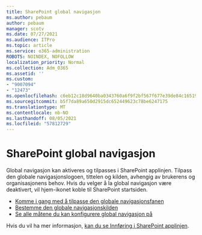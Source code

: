 ```yaml
---
title: SharePoint global navigasjon
ms.author: pebaum
author: pebaum
manager: scotv
ms.date: 07/27/2021
ms.audience: ITPro
ms.topic: article
ms.service: o365-administration
ROBOTS: NOINDEX, NOFOLLOW
localization_priority: Normal
ms.collection: Adm_O365
ms.assetid: ''
ms.custom:
- "9007094"
- "12473"
ms.openlocfilehash: c6eb12c18d9640ba0343760a6f9f2bf567f677e39de84c16519327c2f24d4447
ms.sourcegitcommit: b5f7da89a650d2915dc652449623c78be6247175
ms.translationtype: MT
ms.contentlocale: nb-NO
ms.lasthandoff: 08/05/2021
ms.locfileid: "57812729"
---
```

# <a name="sharepoint-global-navigation"></a>SharePoint global navigasjon

Global navigasjon kan aktiveres og tilpasses i SharePoint applinjen. Tilpass den globale navigasjonslogoen, tittelen og kilden, avhengig av brukerens og organisasjonens behov. Hvis du velger å la global navigasjon være deaktivert, vil hjem-ikonet koble til SharePoint startsiden.

- [Komme i gang med å tilpasse den globale navigasjonsfanen](/SharePoint/sharepoint-app-bar?WT.mc_id=365AdminCSH_SupportCentral#get-started-customizing-the-global-navigation-tab)
- [Bestemme den globale navigasjonskilden](/SharePoint/sharepoint-app-bar?WT.mc_id=365AdminCSH_SupportCentral#determine-the-global-navigation-source-depending-on-your-home-sites-configuration)
- [Se alle måtene du kan konfigurere global navigasjon på](/SharePoint/sharepoint-app-bar?WT.mc_id=365AdminCSH_SupportCentral#see-all-the-different-ways-you-can-set-up-global-navigation)

Hvis du vil ha mer informasjon, [kan du se Innføring i SharePoint applinjen](/sharepoint/sharepoint-app-bar). 

